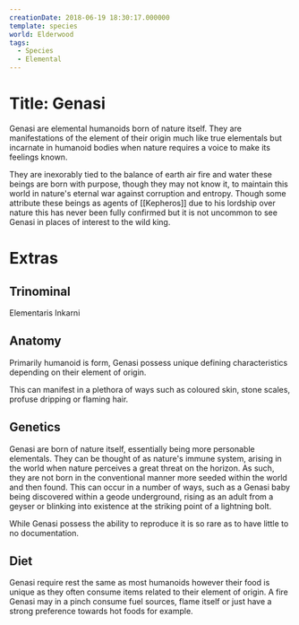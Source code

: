 ```yaml
---
creationDate: 2018-06-19 18:30:17.000000
template: species
world: Elderwood
tags:
  - Species
  - Elemental
---
```



# Title: Genasi

Genasi are elemental humanoids born of nature itself. They are manifestations of the element of their origin much like true elementals but incarnate in humanoid bodies when nature requires a voice to make its feelings known.

They are inexorably tied to the balance of earth air fire and water these beings are born with purpose, though they may not know it, to maintain this world in nature's eternal war against corruption and entropy. Though some attribute these beings as agents of [[Kepheros]] due to his lordship over nature this has never been fully confirmed but it is not uncommon to see Genasi in places of interest to the wild king.

# Extras


## Trinominal

Elementaris Inkarni

## Anatomy

Primarily humanoid is form, Genasi possess unique defining characteristics depending on their element of origin.

This can manifest in a plethora of ways such as coloured skin, stone scales, profuse dripping or flaming hair.

## Genetics

Genasi are born of nature itself, essentially being more personable elementals. They can be thought of as nature's immune system, arising in the world when nature perceives a great threat on the horizon. As such, they are not born in the conventional manner more seeded within the world and then found. This can occur in a number of ways, such as a Genasi baby being discovered within a geode underground, rising as an adult from a geyser or blinking into existence at the striking point of a lightning bolt.

While Genasi possess the ability to reproduce it is so rare as to have little to no documentation.

## Diet

Genasi require rest the same as most humanoids however their food is unique as they often consume items related to their element of origin. A fire Genasi may in a pinch consume fuel sources, flame itself or just have a strong preference towards hot foods for example.
